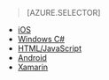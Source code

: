 > [AZURE.SELECTOR]
- [iOS](../articles/mobile-services-ios-how-to-use-client-library.md)
- [Windows C#](../articles/mobile-services-windows-dotnet-how-to-use-client-library.md)
- [HTML/JavaScript](../articles/mobile-services-html-how-to-use-client-library.md)
- [Android](../articles/mobile-services-android-how-to-use-client-library.md)
- [Xamarin](../articles/partner-xamarin-mobile-services-how-to-use-client-library.md)

<!---HONumber=Oct15_HO3-->